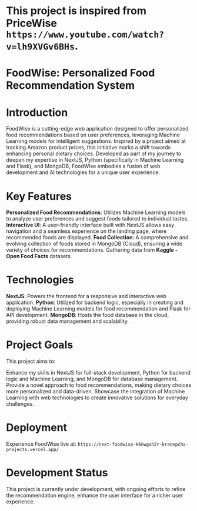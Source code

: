 # This project is inspired from PriceWise `https://www.youtube.com/watch?v=lh9XVGv6BHs`.

# FoodWise: Personalized Food Recommendation System
# Introduction
FoodWise is a cutting-edge web application designed to offer personalized food recommendations based on user preferences, leveraging Machine Learning models for intelligent suggestions. Inspired by a project aimed at tracking Amazon product prices, this initiative marks a shift towards enhancing personal dietary choices. Developed as part of my journey to deepen my expertise in NextJS, Python (specifically in Machine Learning and Flask), and MongoDB, FoodWise embodies a fusion of web development and AI technologies for a unique user experience.

#  Key Features
**Personalized Food Recommendations**: Utilizes Machine Learning models to analyze user preferences and suggest foods tailored to individual tastes.
**Interactive UI**: A user-friendly interface built with NextJS allows easy navigation and a seamless experience on the landing page, where recommended foods are displayed.
**Food Collection**: A comprehensive and evolving collection of foods stored in MongoDB (Cloud), ensuring a wide variety of choices for recommendations. Gathering data from **Kaggle - Open Food Facts** datasets.

# Technologies
**NextJS**: Powers the frontend for a responsive and interactive web application.
**Python**: Utilized for backend logic, especially in creating and deploying Machine Learning models for food recommendation and Flask for API development.
**MongoDB**: Hosts the food database in the cloud, providing robust data management and scalability.

# Project Goals
This project aims to:

Enhance my skills in NextJS for full-stack development, Python for backend logic and Machine Learning, and MongoDB for database management.
Provide a novel approach to food recommendations, making dietary choices more personalized and data-driven.
Showcase the integration of Machine Learning with web technologies to create innovative solutions for everyday challenges.

# Deployment
Experience FoodWise live at: `https://next-foodwise-k6nwgah2r-kranepchs-projects.vercel.app/`

# Development Status
This project is currently under development, with ongoing efforts to refine the recommendation engine, enhance the user interface for a richer user experience.
